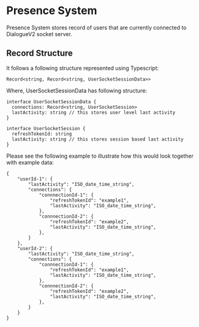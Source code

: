 # Presence System

Presence System stores record of users that are currently connected to DialogueV2 socket server.

## Record Structure

It follows a following structure represented using Typescript:

```
Record<string, Record<string, UserSocketSessionData>>
```

Where, UserSocketSessionData has following structure:

```
interface UserSocketSessionData {
  connections: Record<string, UserSocketSession>
  lastActivity: string // this stores user level last activity
}

interface UserSocketSession {
  refreshTokenId: string
  lastActivity: string // this stores session based last activity
}
```

Please see the following example to illustrate how this would look together with example data:

```
{
    "userId-1": {
        "lastActivity": "ISO_date_time_string",
        "connections": {
            "connnectionId-1": {
                "refreshTokenId": "example1",
                "lastActivity": "ISO_date_time_string",
            },
            "connnectionId-2": {
                "refreshTokenId": "example2",
                "lastActivity": "ISO_date_time_string",
            },
        }
    },
    "userId-2": {
        "lastActivity": "ISO_date_time_string",
        "connections": {
            "connnectionId-1": {
                "refreshTokenId": "example1",
                "lastActivity": "ISO_date_time_string",
            },
            "connnectionId-2": {
                "refreshTokenId": "example2",
                "lastActivity": "ISO_date_time_string",
            },
        }
    }
}
```
